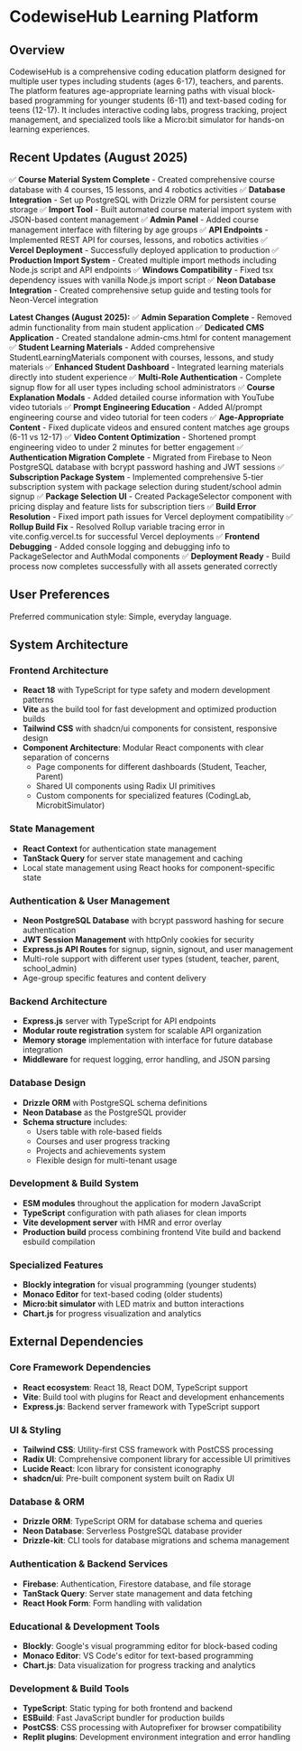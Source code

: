 # CodewiseHub Learning Platform

## Overview

CodewiseHub is a comprehensive coding education platform designed for multiple user types including students (ages 6-17), teachers, and parents. The platform features age-appropriate learning paths with visual block-based programming for younger students (6-11) and text-based coding for teens (12-17). It includes interactive coding labs, progress tracking, project management, and specialized tools like a Micro:bit simulator for hands-on learning experiences.

## Recent Updates (August 2025)

✅ **Course Material System Complete** - Created comprehensive course database with 4 courses, 15 lessons, and 4 robotics activities
✅ **Database Integration** - Set up PostgreSQL with Drizzle ORM for persistent course storage
✅ **Import Tool** - Built automated course material import system with JSON-based content management
✅ **Admin Panel** - Added course management interface with filtering by age groups
✅ **API Endpoints** - Implemented REST API for courses, lessons, and robotics activities
✅ **Vercel Deployment** - Successfully deployed application to production
✅ **Production Import System** - Created multiple import methods including Node.js script and API endpoints
✅ **Windows Compatibility** - Fixed tsx dependency issues with vanilla Node.js import script
✅ **Neon Database Integration** - Created comprehensive setup guide and testing tools for Neon-Vercel integration

**Latest Changes (August 2025):**
✅ **Admin Separation Complete** - Removed admin functionality from main student application
✅ **Dedicated CMS Application** - Created standalone admin-cms.html for content management
✅ **Student Learning Materials** - Added comprehensive StudentLearningMaterials component with courses, lessons, and study materials
✅ **Enhanced Student Dashboard** - Integrated learning materials directly into student experience
✅ **Multi-Role Authentication** - Complete signup flow for all user types including school administrators
✅ **Course Explanation Modals** - Added detailed course information with YouTube video tutorials
✅ **Prompt Engineering Education** - Added AI/prompt engineering course and video tutorial for teen coders
✅ **Age-Appropriate Content** - Fixed duplicate videos and ensured content matches age groups (6-11 vs 12-17)
✅ **Video Content Optimization** - Shortened prompt engineering video to under 2 minutes for better engagement
✅ **Authentication Migration Complete** - Migrated from Firebase to Neon PostgreSQL database with bcrypt password hashing and JWT sessions
✅ **Subscription Package System** - Implemented comprehensive 5-tier subscription system with package selection during student/school admin signup
✅ **Package Selection UI** - Created PackageSelector component with pricing display and feature lists for subscription tiers
✅ **Build Error Resolution** - Fixed import path issues for Vercel deployment compatibility
✅ **Rollup Build Fix** - Resolved Rollup variable tracing error in vite.config.vercel.ts for successful Vercel deployments
✅ **Frontend Debugging** - Added console logging and debugging info to PackageSelector and AuthModal components
✅ **Deployment Ready** - Build process now completes successfully with all assets generated correctly

## User Preferences

Preferred communication style: Simple, everyday language.

## System Architecture

### Frontend Architecture
- **React 18** with TypeScript for type safety and modern development patterns
- **Vite** as the build tool for fast development and optimized production builds
- **Tailwind CSS** with shadcn/ui components for consistent, responsive design
- **Component Architecture**: Modular React components with clear separation of concerns
  - Page components for different dashboards (Student, Teacher, Parent)
  - Shared UI components using Radix UI primitives
  - Custom components for specialized features (CodingLab, MicrobitSimulator)

### State Management
- **React Context** for authentication state management
- **TanStack Query** for server state management and caching
- Local state management using React hooks for component-specific state

### Authentication & User Management
- **Neon PostgreSQL Database** with bcrypt password hashing for secure authentication
- **JWT Session Management** with httpOnly cookies for security
- **Express.js API Routes** for signup, signin, signout, and user management
- Multi-role support with different user types (student, teacher, parent, school_admin)
- Age-group specific features and content delivery

### Backend Architecture
- **Express.js** server with TypeScript for API endpoints
- **Modular route registration** system for scalable API organization
- **Memory storage** implementation with interface for future database integration
- **Middleware** for request logging, error handling, and JSON parsing

### Database Design
- **Drizzle ORM** with PostgreSQL schema definitions
- **Neon Database** as the PostgreSQL provider
- **Schema structure** includes:
  - Users table with role-based fields
  - Courses and user progress tracking
  - Projects and achievements system
  - Flexible design for multi-tenant usage

### Development & Build System
- **ESM modules** throughout the application for modern JavaScript
- **TypeScript** configuration with path aliases for clean imports
- **Vite development server** with HMR and error overlay
- **Production build** process combining frontend Vite build and backend esbuild compilation

### Specialized Features
- **Blockly integration** for visual programming (younger students)
- **Monaco Editor** for text-based coding (older students)
- **Micro:bit simulator** with LED matrix and button interactions
- **Chart.js** for progress visualization and analytics

## External Dependencies

### Core Framework Dependencies
- **React ecosystem**: React 18, React DOM, TypeScript support
- **Vite**: Build tool with plugins for React and development enhancements
- **Express.js**: Backend server framework with TypeScript support

### UI & Styling
- **Tailwind CSS**: Utility-first CSS framework with PostCSS processing
- **Radix UI**: Comprehensive component library for accessible UI primitives
- **Lucide React**: Icon library for consistent iconography
- **shadcn/ui**: Pre-built component system built on Radix UI

### Database & ORM
- **Drizzle ORM**: TypeScript ORM for database schema and queries
- **Neon Database**: Serverless PostgreSQL database provider
- **Drizzle-kit**: CLI tools for database migrations and schema management

### Authentication & Backend Services
- **Firebase**: Authentication, Firestore database, and file storage
- **TanStack Query**: Server state management and data fetching
- **React Hook Form**: Form handling with validation

### Educational & Development Tools
- **Blockly**: Google's visual programming editor for block-based coding
- **Monaco Editor**: VS Code's editor for text-based programming
- **Chart.js**: Data visualization for progress tracking and analytics

### Development & Build Tools
- **TypeScript**: Static typing for both frontend and backend
- **ESBuild**: Fast JavaScript bundler for production builds
- **PostCSS**: CSS processing with Autoprefixer for browser compatibility
- **Replit plugins**: Development environment integration and error handling